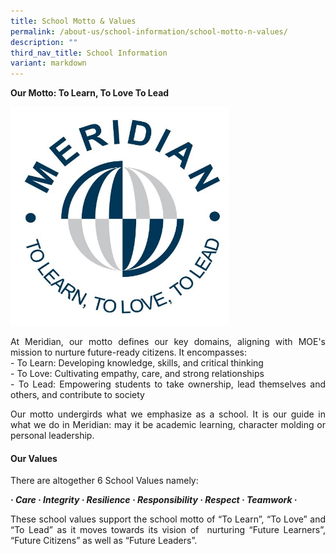 ```yaml
---
title: School Motto & Values
permalink: /about-us/school-information/school-motto-n-values/
description: ""
third_nav_title: School Information
variant: markdown
---
```

<b>Our Motto: To Learn, To Love To Lead</b>

<img src="/images/About%20As/School_Logo.jpg" style="width:350px;height:350px;float:center">


<p align="justify">At Meridian, our motto defines our key domains, aligning with MOE's mission to nurture future-ready citizens. It encompasses:<br>
- To Learn: Developing knowledge, skills, and critical thinking<br>
- To Love: Cultivating empathy, care, and strong relationships<br>
- To Lead: Empowering students to take ownership, lead themselves and others, and contribute to society
</p>

<p align="justify">Our motto undergirds what we emphasize as a school. It is our guide in what we do in Meridian: may it be academic learning, character molding or personal leadership.</p>

#### Our Values
There are altogether 6 School Values namely:

_**· Care · Integrity · Resilience  · Responsibility · Respect ·&nbsp;Teamwork ·**_

<p align="justify">These school values support the school motto of “To Learn”, “To Love” and “To Lead” as it moves towards its vision of&nbsp; nurturing “Future Learners”, “Future Citizens” as well as “Future Leaders”.</p>